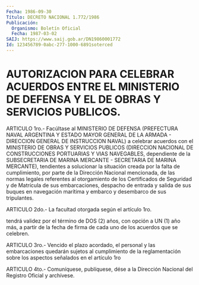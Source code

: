 ```yaml
---
Fecha: 1986-09-30
Título: DECRETO NACIONAL 1.772/1986
Publicación:
  Organismo: Boletín Oficial
  Fecha: 1987-03-02
SAIJ: https://www.saij.gob.ar/DN19860001772
Id: 123456789-0abc-277-1000-6891soterced
---
```

# AUTORIZACION PARA CELEBRAR ACUERDOS ENTRE EL MINISTERIO DE DEFENSA Y EL DE OBRAS Y SERVICIOS PUBLICOS.

<a id="1"></a>
ARTICULO  1ro.- Facúltase al MINISTERIO DE DEFENSA (PREFECTURA NAVAL ARGENTINA  Y  ESTADO  MAYOR  GENERAL DE LA ARMADA - DIRECCION GENERAL  DE  INSTRUCCION  NAVAL)  a  celebrar    acuerdos   con  el MINISTERIO  DE  OBRAS  Y SERVICIOS PUBLICOS (DIRECCION NACIONAL  DE CONSTRUCCIONES PORTUARIAS  Y  VIAS  NAVEGABLES,  dependiente  de la SUBSECRETARIA  DE MARINA MERCANTE - SECRETARIA DE MARINA MERCANTE), tendientes  a solucionar  la  situación  creada  por  la  falta  de cumplimiento,  por  parte  de  la Dirección Nacional mencionada, de las normas legales referentes al  otorgamiento  de los Certificados de  Seguridad  y  de  Matrícula de sus embarcaciones,  despacho  de entrada y salida de sus  buques  en navegación marítima y embarco y desembarco de sus tripulantes.

<a id="2"></a>
ARTICULO  2do.-  La  facultad  otorgada según el artículo 1ro.

tendrá validez por el término de DOS  (2) años, con opción a UN (1) año más, a partir de la fecha de firma  de cada uno de los acuerdos que se celebren.

<a id="3"></a>
ARTICULO  3ro.-  Vencido  el plazo acordado, el personal y las embarcaciones quedarán sujetos al cumplimiento de la reglamentación sobre los aspectos  señalados  en  el  artículo  1ro

<a id="4"></a>
ARTICULO  4to.-  Comuníquese,  publíquese, dése a la Dirección Nacional del Registro Oficial y archívese.